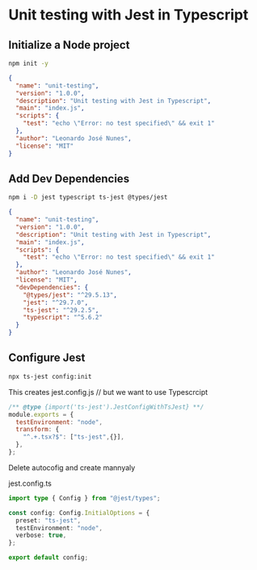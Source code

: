 # Unit testing with Jest in Typescript

## Initialize a Node project

```bash
npm init -y
```

```json
{
  "name": "unit-testing",
  "version": "1.0.0",
  "description": "Unit testing with Jest in Typescript",
  "main": "index.js",
  "scripts": {
    "test": "echo \"Error: no test specified\" && exit 1"
  },
  "author": "Leonardo José Nunes",
  "license": "MIT"
}
```

## Add Dev Dependencies
```bash
npm i -D jest typescript ts-jest @types/jest
```

```json
{
  "name": "unit-testing",
  "version": "1.0.0",
  "description": "Unit testing with Jest in Typescript",
  "main": "index.js",
  "scripts": {
    "test": "echo \"Error: no test specified\" && exit 1"
  },
  "author": "Leonardo José Nunes",
  "license": "MIT",
  "devDependencies": {
    "@types/jest": "^29.5.13",
    "jest": "^29.7.0",
    "ts-jest": "^29.2.5",
    "typescript": "^5.6.2"
  }
}

```

## Configure Jest
```bash
npx ts-jest config:init
```

This creates jest.config.js // but we want to use Typescrcipt

```javascript
/** @type {import('ts-jest').JestConfigWithTsJest} **/
module.exports = {
  testEnvironment: "node",
  transform: {
    "^.+.tsx?$": ["ts-jest",{}],
  },
};
````

Delete autocofig and create mannyaly 

jest.config.ts

```typescript
import type { Config } from "@jest/types";

const config: Config.InitialOptions = {
  preset: "ts-jest",
  testEnvironment: "node",
  verbose: true,
};

export default config;
```

